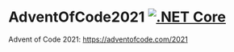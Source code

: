 # AdventOfCode2021 [![.NET Core](https://github.com/davecluderay/AdventOfCode2021/workflows/.NET%20Core/badge.svg)](https://github.com/davecluderay/AdventOfCode2021/actions?query=workflow%3A%22.NET+Core%22)

Advent of Code 2021: https://adventofcode.com/2021